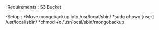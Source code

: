 -Requirements :
		S3 Bucket


-Setup :
		*Move mongobackup into /usr/local/sbin/
		*sudo chown [user] /usr/local/sbin/
		*chmod +x /usr/local/sbin/mongobackup


